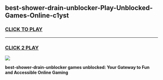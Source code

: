 
## best-shower-drain-unblocker-Play-Unblocked-Games-Online-c1yst
<h3>
<a href="https://premium76.site?title=best-shower-drain-unblocker&ref=25A">CLICK TO PLAY</a></h3>
<hr>

<h3>
<a href="https://premium76.site?title=best-shower-drain-unblocker&ref=25A">CLICK 2 PLAY</a>
  
</h3>

<a href="https://premium76.site?title=best-shower-drain-unblocker&ref=25A"><img src="https://clearcache.store/games.png"></a>


**best-shower-drain-unblocker games unblocked: Your Gateway to Fun and Accessible Online Gaming**
